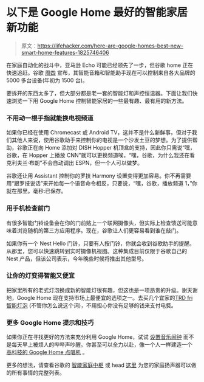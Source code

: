 # 以下是 Google Home 最好的智能家居新功能

> 原文：<https://lifehacker.com/here-are-google-homes-best-new-smart-home-features-1825746406>

在家庭自动化的战斗中，亚马逊 Echo 可能已经领先了一步，但谷歌 home 正在快速追赶。谷歌 [周四](https://www.blog.google/products/assistant/turning-your-house-smart-home-google-assistant/) 宣布，其智能音箱和智能助手现在可以控制来自各大品牌的 5000 多台设备(年初为 1500 台)。



要拆开的东西太多了，但大部分都是老一套的智能灯和声控恒温器。下面让我们快速浏览一下用 Google Home 控制智能家居的一些最有趣、最有用的新方法。

### 不用动一根手指就能换电视频道

如果你已经在使用 Chromecast 或 Android TV，这并不是什么新鲜事，但对于我们其他人来说，使用谷歌助手来控制你的电视是一个沙发土豆的梦想。为了提供帮助，谷歌正在向 Home 添加对 DISH Hopper 机顶盒的支持，因此你只需说“嘿，谷歌，在 Hopper 上播放 CNN”就可以更换频道唉，“嘿，谷歌，为什么我还在看克利夫兰·布朗”不会自动调出 ESPN，但一个人可以做梦。

谷歌还让用 Assistant 控制你的罗技 Harmony 设置变得更加容易。你不再需要用“跟罗技说话”来开始每一个语音命令相反，只要说，“嘿，谷歌，播放频道 1，”你就在那里。毫秒:已保存。

### **用手机检查前门**

有很多智能门铃设备会在你的门前贴上一个联网摄像头，但实际上检查馈送可能意味着浏览随机的第三方应用程序。现在，谷歌让人们更容易看到谁在敲门。

如果你有一个 Nest Hello 门铃，只要有人按门铃，你就会收到谷歌助手的提醒。从那里，您可以快速跳转到实时摄像机视图。这种集成目前仅限于谷歌自己的 Nest 产品，但该公司表示，今年晚些时候将推出其他型号。

### **让你的灯变得智能又便宜**

把家里所有的老式灯泡换成新的智能灯很有趣，但这也是一项昂贵的升级。谢天谢地，Google Home 现在支持市场上最便宜的选项之一。去买几个宜家的[TRD fri 智能灯泡](https://www.ikea.com/us/en/catalog/products/80339436/) (不管你怎么说这个词)，不用担心你没有足够的钱来支付电费。

### 更多 Google Home 提示和技巧

如果你正在寻找更好的方法来充分利用 Google Home，试试 [设置音乐闹钟](https://lifehacker.com/how-to-set-a-music-alarm-with-your-google-home-speaker-1822673391) 而不是每天早上被烦人的哔哔声吵醒。你甚至可以全力以赴，像一个人一样建造一个 [高科技的 Google Home 点唱机](https://lifehacker.com/how-to-make-your-own-google-home-jukebox-1824087722) 。

更多的想法，请查看谷歌的 [智能家庭中枢](https://store.google.com/product/google_home_smart_home) 或 head [这里](https://assistant.google.com/explore?hl=en) 为您的家庭扬声器可以做的所有事情的完整列表。